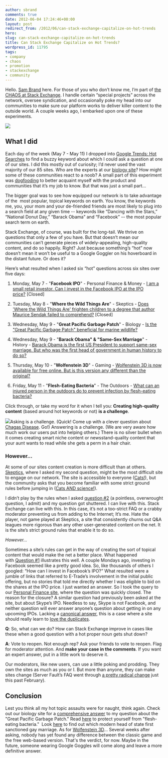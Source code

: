 ```yaml
---
author: sbrand
comments: true
date: 2012-06-04 17:24:46+00:00
layout: post
redirect_from: /2012/06/can-stack-exchange-capitalize-on-hot-trends
hero: 
slug: can-stack-exchange-capitalize-on-hot-trends
title: Can Stack Exchange Capitalize on Hot Trends?
wordpress_id: 11795
tags:
- company
- chaos
- promotion
- stackexchange
- community
---
```


Hello. [Sam Brand](http://stackexchange.com/users/482412/samthebrand) here. For those of you who don’t know me, I’m part of [the CHAOS at Stack Exchange](http://blog.stackoverflow.com/2011/11/the-art-of-organizing-chaos/). I handle certain “special projects” across the network, oversee syndication, and occasionally poke my head into our communities to make sure our platform works to deliver killer content to the outside world. A couple weeks ago, I embarked upon one of these experiments.

![](/images/wordpress/teh-hawtness-300x293.png)


## What I did


Each day of the week (May 7 - May 11) I dropped into [Google Trends: Hot Searches](http://www.google.com/trends/hottrends?sa=X) to find a buzzy keyword about which I could ask a question at one of our sites. I did this mostly out of curiosity; I’d never used the vast majority of our 85 sites. Who are the experts at our [biology site](http://biology.stackexchange.com/)? How might some of these communities react to a noob? A small part of this experiment was [dogfooding](http://blog.stackoverflow.com/2010/01/eating-our-own-careers-dogfood/) to better acquaint myself with the product and communities that it’s my job to know. But that was just a small part...

The bigger goal was to see how equipped our network is to take advantage of the  most popular, topical keywords on earth. You know, the keywords me, you, your mom and your de-friended friends are most likely to plug into a search field at any given time -- keywords like “Dancing with the Stars,” “National Donut Day,” “Barack Obama” and “Facebook” -- the most popular search term on earth.

Stack Exchange, of course, was built for the long-tail. We thrive on questions that only a few of you have. But that doesn’t mean our communities can’t generate pieces of widely-appealing, high-quality content, and do so happily. Right? Just because something’s “hot” now doesn’t mean it won’t be useful to a Google Goggler on his hoverboard in the distant future. Or does it?

Here’s what resulted when I asked six “hot” questions across six sites over five days:



	
  1. Monday, May 7 - "**Facebook IPO**" - Personal Finance & Money - [I am a small retail investor. Can I invest in the Facebook IPO at the IPO price?](http://money.stackexchange.com/questions/14975/i-am-a-small-retail-investor-can-i-invest-in-the-facebook-ipo-at-the-ipo-price) [Closed]

	
  2. Tuesday, May 8 - "**Where the Wild Things Are**" - Skeptics - [Does 'Where the Wild Things Are' frighten children to a degree that author Maurice Sendak failed to comprehend?](http://skeptics.stackexchange.com/questions/9372/does-where-the-wild-things-are-frighten-children-to-a-degree-that-author-mauri) [Closed]

	
  3. Wednesday, May 9 - "**Great Pacific Garbage Patch**" - Biology - [Is the "Great Pacific Garbage Patch" beneficial for marine wildlife?](http://biology.stackexchange.com/questions/2212/is-the-great-pacific-garbage-patch-beneficial-for-marine-wildlife)

	
  4. Wednesday, May 9 - "**Barack Obama" & "Same-Sex Marriage**" - History - [Barack Obama is the first US President to support same-sex marriage. But who was the first head of government in human history to do so?](http://history.stackexchange.com/questions/1983/barack-obama-is-the-first-us-president-to-support-same-sex-marriage-but-who-was)

	
  5. Thursday, May 10 - "**Wolfenstein 3D**" - Gaming - [Wolfenstein 3D is now available for free online. But is this version any different than the original?](http://gaming.stackexchange.com/questions/65746/wolfenstein-3d-is-now-available-for-free-online-but-is-this-version-any-differe)

	
  6. Friday, May 11 - "**Flesh-Eating Bacteria**" - The Outdoors - [What can an injured person in the outdoors do to prevent infection by flesh-eating bacteria?](http://outdoors.stackexchange.com/questions/1497/what-can-an-injured-person-in-the-outdoors-do-to-prevent-infection-by-flesh-eati)


Click through, or take my word for it when I tell you: **Creating high-quality content** (based around hot keywords or not) **is a challenge**.

[![](https://i.stack.imgur.com/9MEjL.jpg)](http://blog.stackoverflow.com/2012/06/can-stack-exchange-capitalize-on-hot-trends/seths-drawing-bigger/)Asking is a challenge. (Quick! Come up with a clever question about [Chagas Disease](http://www.google.com/trends/hottrends?q=chagas+disease). Go!) Answering is a challenge. (We are very aware how much work our users put into helping others.) There is no silver bullet when it comes creating smart niche content or newsstand-quality content that your aunt wants to read while she gets a perm in a hair chair.


### However...


At some of our sites content creation is more difficult than at others. [Skeptics](http://skeptics.stackexchange.com/), where I asked my second question, might be the most difficult site to engage on our network. The site is accessible to everyone ([Cats!](http://mashable.com/2010/10/21/why-does-the-web-love-cats/)), but the community asks that you become familiar with some strict ground rules before jumping in ([Cats AND science!](http://skeptics.stackexchange.com/questions/3060/do-cats-always-land-on-their-feet)).

I didn’t play by the rules when I asked [question #2](http://skeptics.stackexchange.com/q/9372/4070) (a pointless, overwrought question, I admit) and my question got shuttered. I can live with this. Stack Exchange can live with this. In this case, it’s not a too-strict FAQ or a crabby moderator preventing us from adding to the Internet; It’s me. Hate the player, not game played at Skeptics, a site that consistently churns out Q&A leagues more rigorous than any other user-generated content on the net. It is the site’s strict ground rules that enable it to do so.

_However..._

Sometimes a site’s rules can get in the way of creating the sort of topical content that would make the net a better place. What happened with [Question #1](http://money.stackexchange.com/q/14975/5139) illustrates this well. A couple Mondays ago, investing in Facebook seemed like a pretty good idea. So, like thousands of others I googled: “How can I invest in Facebook’s IPO?” What resulted were a jumble of links that referred to E-Trade’s involvement in the initial public offering, but no stories that told me directly whether I was eligible to bid on the shares at the IPO price. I just wanted an answer. So I took the query to our [Personal Finance site](http://money.stackexchange.com/), where the question was quickly closed. The reason for the closure? A similar question had previously been asked at the site, but about Skype’s IPO. Needless to say, Skype is not Facebook, and neither question will ever answer anyone’s question about getting in on any upcoming IPOs. Lacking a [canonical answer](http://blog.stackoverflow.com/2011/01/the-wikipedia-of-long-tail-programming-questions/), this is a case where a site should really learn to [love the duplicates](http://blog.stackoverflow.com/2010/11/dr-strangedupe-or-how-i-learned-to-stop-worrying-and-love-duplication/).

**Q**: So, what can we do? How can Stack Exchange improve in cases like these when a good question with a hot proper noun gets shut down?

**A**: Vote to reopen. Not enough rep? Ask your friends to vote to reopen. Flag for moderator attention. And **make your case in the comments**. If you want an expert answer, put in a little work to deserve it.

Our moderators, like new users, can use a little poking and prodding. They own the sites as much as you or I. But more than anyone, they can make sites change (Server Fault’s FAQ went through [a pretty radical change](http://meta.serverfault.com/questions/2894/voting-on-the-faq-rewrite-round-2) just this past February).


## Conclusion


Lest you think all my hot topic assaults were for naught, think again. Check out our biology site for a [comprehensive answer](http://biology.stackexchange.com/a/2221/423) to my question about the "Great Pacific Garbage Patch." Read [here](http://outdoors.stackexchange.com/a/1498/138) to protect yourself from "flesh-eating bacteria."  Look [here](http://history.stackexchange.com/a/1985/282) to find out which modern head of state first sanctioned gay marriage. As for [Wolfenstein 3D](http://gaming.stackexchange.com/q/65746/13524)… Several weeks after asking, nobody has yet found any difference between the classic game and the free web-based version. That's the verdict, for now. Maybe in the future, someone wearing Google Goggles will come along and leave a more definitive answer.

